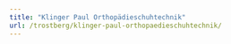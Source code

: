 ```yaml
---
title: "Klinger Paul Orthopädieschuhtechnik"
url: /trostberg/klinger-paul-orthopaedieschuhtechnik/
---
```

